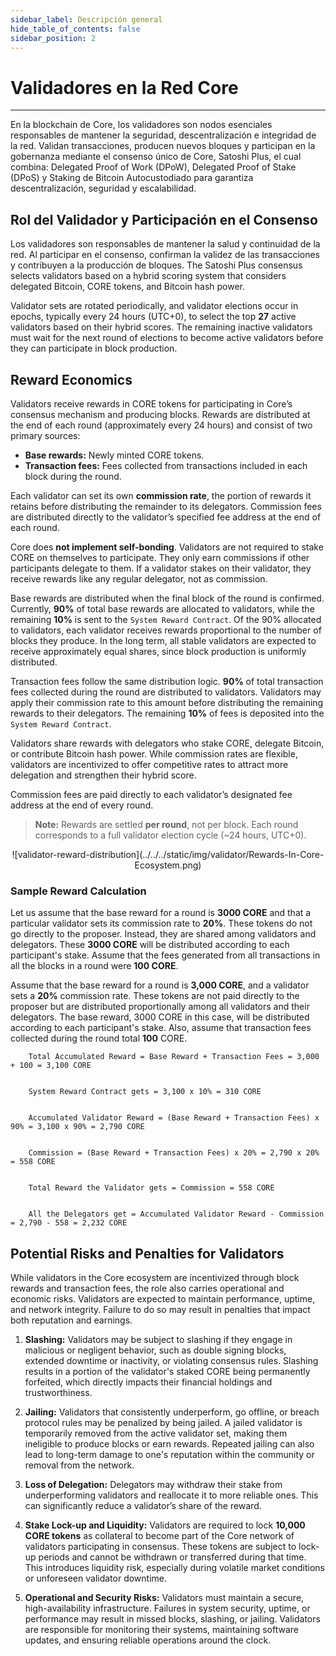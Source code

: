 ```yaml
---
sidebar_label: Descripción general
hide_table_of_contents: false
sidebar_position: 2
---
```


# Validadores en la Red Core

---

En la blockchain de Core, los validadores son nodos esenciales responsables de mantener la seguridad, descentralización e integridad de la red. Validan transacciones, producen nuevos bloques y participan en la gobernanza mediante el consenso único de Core, Satoshi Plus, el cual combina: Delegated Proof of Work (DPoW), Delegated Proof of Stake (DPoS) y Staking de Bitcoin Autocustodiado para garantiza descentralización, seguridad y escalabilidad.

## Rol del Validador y Participación en el Consenso

Los validadores son responsables de mantener la salud y continuidad de la red. Al participar en el consenso, confirman la validez de las transacciones y contribuyen a la producción de bloques. The Satoshi Plus consensus selects validators based on a hybrid scoring system that considers delegated Bitcoin, CORE tokens, and Bitcoin hash power.

Validator sets are rotated periodically, and validator elections occur in epochs, typically every 24 hours (UTC+0), to select the top **27** active validators based on their hybrid scores. The remaining inactive validators must wait for the next round of elections to become active validators before they can participate in block production.

## Reward Economics

Validators receive rewards in CORE tokens for participating in Core’s consensus mechanism and producing blocks. Rewards are distributed at the end of each round (approximately every 24 hours) and consist of two primary sources:

- **Base rewards:** Newly minted CORE tokens.
- **Transaction fees:** Fees collected from transactions included in each block during the round.

Each validator can set its own **commission rate**, the portion of rewards it retains before distributing the remainder to its delegators. Commission fees are distributed directly to the validator’s specified fee address at the end of each round.

Core does **not implement self-bonding**. Validators are not required to stake CORE on themselves to participate. They only earn commissions if other participants delegate to them. If a validator stakes on their validator, they receive rewards like any regular delegator, not as commission.

Base rewards are distributed when the final block of the round is confirmed. Currently, **90%** of total base rewards are allocated to validators, while the remaining **10%** is sent to the `System Reward Contract`. Of the 90% allocated to validators, each validator receives rewards proportional to the number of blocks they produce. In the long term, all stable validators are expected to receive approximately equal shares, since block production is uniformly distributed.

Transaction fees follow the same distribution logic. **90%** of total transaction fees collected during the round are distributed to validators. Validators may apply their commission rate to this amount before distributing the remaining rewards to their delegators. The remaining **10%** of fees is deposited into the `System Reward Contract`.

Validators share rewards with delegators who stake CORE, delegate Bitcoin, or contribute Bitcoin hash power. While commission rates are flexible, validators are incentivized to offer competitive rates to attract more delegation and strengthen their hybrid score.

Commission fees are paid directly to each validator’s designated fee address at the end of every round.

> **Note:** Rewards are settled **per round**, not per block. Each round corresponds to a full validator election cycle (~24 hours, UTC+0).

<p align="center">
![validator-reward-distribution](../../../static/img/validator/Rewards-In-Core-Ecosystem.png)
</p>

### Sample Reward Calculation

Let us assume that the base reward for a round is **3000 CORE** and that a particular validator sets its commission rate to **20%**. These tokens do not go directly to the proposer. Instead, they are shared among validators and delegators. These **3000 CORE** will be distributed according to each participant's stake. Assume that the fees generated from all transactions in all the blocks in a round were **100 CORE**.

Assume that the base reward for a round is **3,000 CORE**, and a validator sets a **20%** commission rate. These tokens are not paid directly to the proposer but are distributed proportionally among all validators and their delegators. The base reward, 3000 CORE in this case, will be distributed according to each participant's stake. Also, assume that transaction fees collected during the round total **100** CORE.

```maths
    Total Accumulated Reward = Base Reward + Transaction Fees = 3,000 + 100 = 3,100 CORE


    System Reward Contract gets = 3,100 x 10% = 310 CORE  


    Accumulated Validator Reward = (Base Reward + Transaction Fees) x 90% = 3,100 x 90% = 2,790 CORE


    Commission = (Base Reward + Transaction Fees) x 20% = 2,790 x 20% = 558 CORE


    Total Reward the Validator gets = Commission = 558 CORE


    All the Delegators get = Accumulated Validator Reward - Commission = 2,790 - 558 = 2,232 CORE
```

## Potential Risks and Penalties for Validators

While validators in the Core ecosystem are incentivized through block rewards and transaction fees, the role also carries operational and economic risks. Validators are expected to maintain performance, uptime, and network integrity. Failure to do so may result in penalties that impact both reputation and earnings.

1. **Slashing:** Validators may be subject to slashing if they engage in malicious or negligent behavior, such as double signing blocks, extended downtime or inactivity, or violating consensus rules. Slashing results in a portion of the validator's staked CORE being permanently forfeited, which directly impacts their financial holdings and trustworthiness.

2. **Jailing:** Validators that consistently underperform, go offline, or breach protocol rules may be penalized by being jailed. A jailed validator is temporarily removed from the active validator set, making them ineligible to produce blocks or earn rewards. Repeated jailing can also lead to long-term damage to one's reputation within the community or removal from the network.

3. **Loss of Delegation:** Delegators may withdraw their stake from underperforming validators and reallocate it to more reliable ones. This can significantly reduce a validator’s share of the reward.

4. **Stake Lock-up and Liquidity:** Validators are required to lock **10,000 CORE tokens** as collateral to become part of the Core network of validators participating in consensus. These tokens are subject to lock-up periods and cannot be withdrawn or transferred during that time. This introduces liquidity risk, especially during volatile market conditions or unforeseen validator downtime.

5. **Operational and Security Risks:** Validators must maintain a secure, high-availability infrastructure. Failures in system security, uptime, or performance may result in missed blocks, slashing, or jailing. Validators are responsible for monitoring their systems, maintaining software updates, and ensuring reliable operations around the clock.